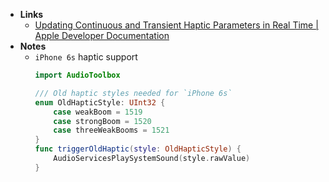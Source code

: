 - **Links**
	- [Updating Continuous and Transient Haptic Parameters in Real Time | Apple Developer Documentation](https://developer.apple.com/documentation/corehaptics/updating_continuous_and_transient_haptic_parameters_in_real_time)
- **Notes**
	- `iPhone 6s` haptic support
		```swift
		import AudioToolbox

		/// Old haptic styles needed for `iPhone 6s`
		enum OldHapticStyle: UInt32 {
			case weakBoom = 1519
			case strongBoom = 1520
			case threeWeakBooms = 1521
		}
		func triggerOldHaptic(style: OldHapticStyle) {
			AudioServicesPlaySystemSound(style.rawValue)
		}
		```
